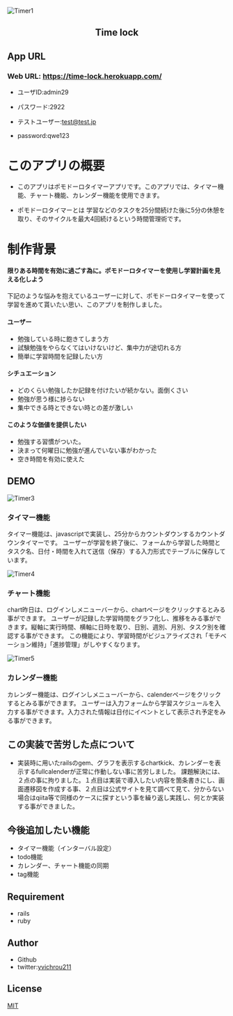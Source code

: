 ![Timer1](https://user-images.githubusercontent.com/70064197/105819729-e5b1d900-5ffb-11eb-8099-1d111b88ea65.png)


<h2 align="center">Time lock</h2>

## App URL

### **Web URL: https://time-lock.herokuapp.com/**  

- ユーザID:admin29
- パスワード:2922

- テストユーザー:test@test.jp
- password:qwe123

# このアプリの概要
- このアプリはポモドーロタイマーアプリです。このアプリでは、タイマー機能、チャート機能、カレンダー機能を使用できます。


- ポモドーロタイマーとは
学習などのタスクを25分間続けた後に5分の休憩を取り、そのサイクルを最大4回続けるという時間管理術です。

# 制作背景
#### 限りある時間を有効に過ごす為に。ポモドーロタイマーを使用し学習計画を見える化しよう
下記のような悩みを抱えているユーザーに対して、ポモドーロタイマーを使って学習を進めて貰いたい思い、このアプリを制作しました。

#### ユーザー
- 勉強している時に飽きてしまう方
- 試験勉強をやらなくてはいけないけど、集中力が途切れる方
- 簡単に学習時間を記録したい方

#### シチュエーション
- どのくらい勉強したか記録を付けたいが続かない。面倒くさい
- 勉強が思う様に捗らない
- 集中できる時とできない時との差が激しい

#### このような価値を提供したい
- 勉強する習慣がついた。
- 決まって何曜日に勉強が進んでいない事がわかった
- 空き時間を有効に使えた

## DEMO 

![Timer3](https://user-images.githubusercontent.com/70064197/105831631-4d6f2080-600a-11eb-9f02-ee419f8dbbd2.jpg
)
### タイマー機能
タイマー機能は、javascriptで実装し、25分からカウントダウンするカウントダウンタイマーです。
ユーザーが学習を終了後に、フォームから学習した時間とタスク名、日付・時間を入れて送信（保存）する入力形式でテーブルに保存しています。

![Timer4](https://user-images.githubusercontent.com/70064197/105822901-e3ea1480-5fff-11eb-9d18-37a370085ec9.jpg)
### チャート機能
chart昨日は、ログインしメニューバーから、chartページをクリックするとみる事ができます。
ユーザーが記録した学習時間をグラフ化し、推移をみる事ができます。縦軸に実行時間、横軸に日時を取り、日別、週別、月別、タスク別を確認する事ができます。
この機能により、学習時間がビジュアライズされ「モチベーション維持」「進捗管理」がしやすくなります。

![Timer5](https://user-images.githubusercontent.com/70064197/105831109-aab6a200-6009-11eb-8a46-3ac5e2c249ab.png)

### カレンダー機能
カレンダー機能は、ログインしメニューバーから、calenderページをクリックするとみる事ができます。
ユーザーは入力フォームから学習スケジュールを入力する事ができます。入力された情報は日付にイベントとして表示され予定をみる事ができます。

## この実装で苦労した点について
- 実装時に用いたrailsのgem、グラフを表示するchartkick、カレンダーを表示するfullcalenderが正常に作動しない事に苦労しました。
課題解決には、２点の事に拘りました。１点目は実装で導入したい内容を箇条書きにし、画面遷移図を作成する事、２点目は公式サイトを見て調べて見て、分からない場合はqiita等で同様のケースに探すという事を繰り返し実践し、何とか実装する事ができました。

## 今後追加したい機能
- タイマー機能（インターバル設定）
- todo機能
- カレンダー、チャート機能の同期
- tag機能

## Requirement
- rails
- ruby

## Author
- Github
- twitter:[yvichrou211](https://twitter.com/yvichrou211)

## License
[MIT](https://yuichiro82.mit-license.org/)

